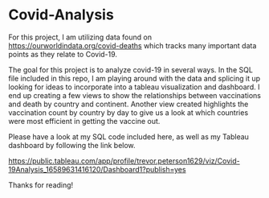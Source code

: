 # Covid-Analysis

For this project, I am utilizing data found on https://ourworldindata.org/covid-deaths which tracks many important data points as they relate to Covid-19.

The goal for this project is to analyze covid-19 in several ways. In the SQL file included in this repo, I am playing around with the data and splicing it up looking for ideas to incorporate into a tableau visualization and dashboard. I end up creating a few views to show the relationships between vaccinations and death by country and continent. Another view created highlights the vaccination count by country by day to give us a look at which countries were most efficient in getting the vaccine out.

Please have a look at my SQL code included here, as well as my Tableau dashboard by following the link below.

https://public.tableau.com/app/profile/trevor.peterson1629/viz/Covid-19Analysis_16589631416120/Dashboard1?publish=yes


Thanks for reading!

